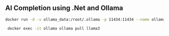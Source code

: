 ## AI Completion using .Net and Ollama

```bash
docker run -d -v ollama_data:/root/.ollama -p 11434:11434 --name ollama ollama/ollama:latest

 docker exec -it ollama ollama pull llama3
```